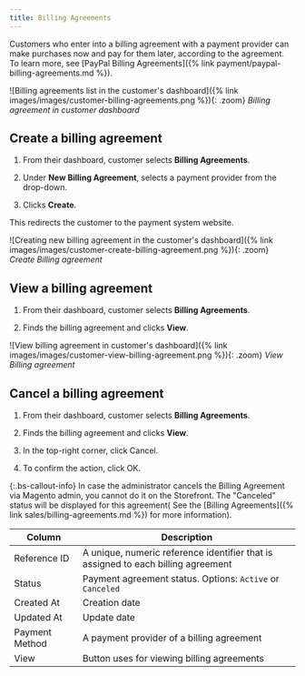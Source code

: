 ```yaml
---
title: Billing Agreements
---
```


Customers who enter into a billing agreement with a payment provider can make purchases now and pay for them later, according to the agreement. To learn more, see [PayPal Billing Agreements]({% link payment/paypal-billing-agreements.md %}).

![Billing agreements list in the customer's dashboard]({% link images/images/customer-billing-agreements.png %}){: .zoom}
_Billing agreement in customer dashboard_

## Create a billing agreement

1. From their dashboard, customer selects **Billing Agreements**.

1. Under **New Billing Agreement**, selects a payment provider from the drop-down.

1. Clicks **Create**.

This redirects the customer to the payment system website.

![Creating new billing agreement in the customer's dashboard]({% link images/images/customer-create-billing-agreement.png %}){: .zoom}
_Create Billing agreement_

## View a billing agreement

1. From their dashboard, customer selects **Billing Agreements**.

1. Finds the billing agreement and clicks **View**.

![View billing agreement in customer's dashboard]({% link images/images/customer-view-billing-agreement.png %}){: .zoom}
_View Billing agreement_

## Cancel a billing agreement

1. From their dashboard, customer selects **Billing Agreements**.

1. Finds the billing agreement and clicks **View**.

1. In the top-right corner, click <span class="btn">Cancel</span>.

1. To confirm the action, click <span class="btn">OK</span>.

{:.bs-callout-info}
In case the administrator cancels the Billing Agreement via Magento admin, you cannot do it on the Storefront. The "Canceled" status will be displayed for this agreement( See the [Billing Agreements]({% link sales/billing-agreements.md %}) for more information).

|Column|Description|
|--- |--- |
|Reference ID|A unique, numeric reference identifier that is assigned to each billing agreement|
|Status|Payment agreement status. Options: `Active` or `Canceled`|
|Created At|Creation date|
|Updated At|Update date|
|Payment Method|A payment provider of a billing agreement|
|View|Button uses for viewing billing agreements|
